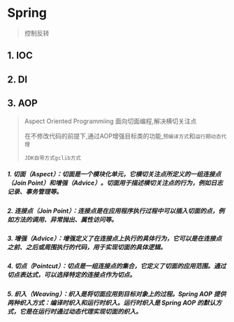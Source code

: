 # Spring

> 控制反转

## 1. IOC



## 2. DI



## 3. AOP

> Aspect Oriented Programmiing 面向切面编程,解决横切关注点
>
> 在不修改代码的前提下,通过AOP增强目标类的功能,`预编译方式`和`运行期动态代理`
>
> `JDK自带方式gclib方式`

##### 1. 切面（Aspect）：切面是一个模块化单元，它横切关注点所定义的一组连接点（Join Point）和增强（Advice）。切面用于描述横切关注点的行为，例如日志记录、事务管理等。

##### 2. 连接点（Join Point）：连接点是在应用程序执行过程中可以插入切面的点，例如方法的调用、异常抛出、属性访问等。

##### 3. 增强（Advice）：增强定义了在连接点上执行的具体行为，它可以是在连接点之前、之后或周围执行的代码，用于实现切面的具体逻辑。

##### 4. 切点（Pointcut）：切点是一组连接点的集合，它定义了切面的应用范围。通过切点表达式，可以选择特定的连接点作为切点。

##### 5. 织入（Weaving）：织入是将切面应用到目标对象上的过程。Spring AOP 提供两种织入方式：编译时织入和运行时织入。运行时织入是 Spring AOP 的默认方式，它是在运行时通过动态代理实现切面的织入。





